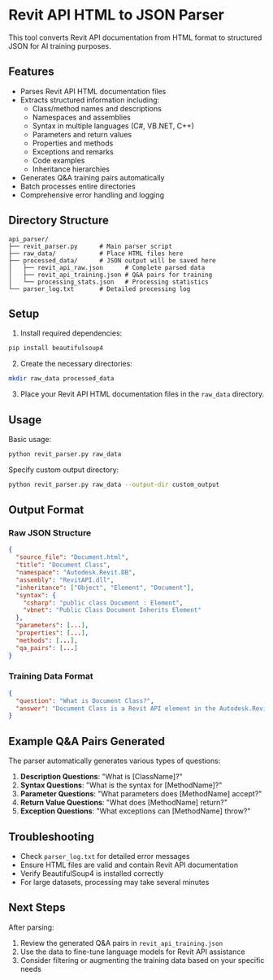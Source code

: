 # Revit API HTML to JSON Parser

This tool converts Revit API documentation from HTML format to structured JSON for AI training purposes.

## Features

- Parses Revit API HTML documentation files
- Extracts structured information including:
  - Class/method names and descriptions
  - Namespaces and assemblies
  - Syntax in multiple languages (C#, VB.NET, C++)
  - Parameters and return values
  - Properties and methods
  - Exceptions and remarks
  - Code examples
  - Inheritance hierarchies
- Generates Q&A training pairs automatically
- Batch processes entire directories
- Comprehensive error handling and logging

## Directory Structure

```
api_parser/
├── revit_parser.py      # Main parser script
├── raw_data/            # Place HTML files here
├── processed_data/      # JSON output will be saved here
│   ├── revit_api_raw.json      # Complete parsed data
│   ├── revit_api_training.json # Q&A pairs for training
│   └── processing_stats.json   # Processing statistics
└── parser_log.txt       # Detailed processing log
```

## Setup

1. Install required dependencies:
```bash
pip install beautifulsoup4
```

2. Create the necessary directories:
```bash
mkdir raw_data processed_data
```

3. Place your Revit API HTML documentation files in the `raw_data` directory.

## Usage

Basic usage:
```bash
python revit_parser.py raw_data
```

Specify custom output directory:
```bash
python revit_parser.py raw_data --output-dir custom_output
```

## Output Format

### Raw JSON Structure
```json
{
  "source_file": "Document.html",
  "title": "Document Class",
  "namespace": "Autodesk.Revit.DB",
  "assembly": "RevitAPI.dll",
  "inheritance": ["Object", "Element", "Document"],
  "syntax": {
    "csharp": "public class Document : Element",
    "vbnet": "Public Class Document Inherits Element"
  },
  "parameters": [...],
  "properties": [...],
  "methods": [...],
  "qa_pairs": [...]
}
```

### Training Data Format
```json
{
  "question": "What is Document Class?",
  "answer": "Document Class is a Revit API element in the Autodesk.Revit.DB namespace..."
}
```

## Example Q&A Pairs Generated

The parser automatically generates various types of questions:

1. **Description Questions**: "What is [ClassName]?"
2. **Syntax Questions**: "What is the syntax for [MethodName]?"
3. **Parameter Questions**: "What parameters does [MethodName] accept?"
4. **Return Value Questions**: "What does [MethodName] return?"
5. **Exception Questions**: "What exceptions can [MethodName] throw?"

## Troubleshooting

- Check `parser_log.txt` for detailed error messages
- Ensure HTML files are valid and contain Revit API documentation
- Verify BeautifulSoup4 is installed correctly
- For large datasets, processing may take several minutes

## Next Steps

After parsing:
1. Review the generated Q&A pairs in `revit_api_training.json`
2. Use the data to fine-tune language models for Revit API assistance
3. Consider filtering or augmenting the training data based on your specific needs
